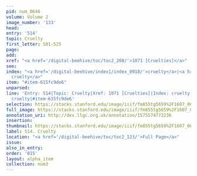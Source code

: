 ```yaml
---
pid: num_0646
volume: Volume 2
image_number: '133'
head: 
entry: '514'
topic: Cruelty
first_letter: 501-525
page: 
add: 
xref: "<a href='/digital-beehive/toc/toc2_208/'>1071 [Cruelties]</a>"
see: 
index: "<a href='/digital-beehive/index1/index_0918/'>cruelty</a>|<a href='/digital-beehive/index4/index_2870/'>papists
  cruelty</a>"
item: "#item-615fc9de6"
unparsed: 
line: 'Entry: 514|Topic: Cruelty|Xref: 1071 [Cruelties]|Index: cruelty|Index: papists
  cruelty|#item-615fc9de6'
selection: https://stacks.stanford.edu/image/iiif/fm855tg5659%2F1607_0600/304,232,2964,731/full/0/default.jpg
full_image: https://stacks.stanford.edu/image/iiif/fm855tg5659%2F1607_0600/full/full/0/default.jpg
annotation_uri: http://dev.llgc.org.uk/annotation/1575574772236
insertion: 
thumbnail: https://stacks.stanford.edu/image/iiif/fm855tg5659%2F1607_0600/304,232,600,180/250,/0/default.jpg
label: 514. Cruelty
location: "<a href='/digital-beehive/toc/toc2_123/'>Full Page</a>"
issue: 
also_in_entry: 
order: '015'
layout: alpha_item
collection: num3
---
```

